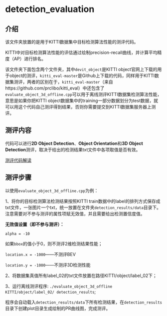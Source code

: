 # detection_evaluation

## 介绍

该文件夹放置的是用于KITTI数据集中目标检测算法性能的测评代码。

KITTI中对目标检测算法性能的评估通过绘制precision-recall曲线，并计算平均精度（AP）进行排名。

该文件夹下面包含两个文件夹，其中`devit_object`是KITTI object官网上下载的用于object的测评，`kitti_eval-master`是Github上下载的代码，同样用于KITTI数据集测评，两者的区别在于，`kitti_eval-master`（来自https://github.com/prclibo/kitti_eval）中还包含了`evaluate_object_3d_offline.cpp`可以用于离线测评KITTI数据集检测算法性能，意思是如果你把KITTI object数据集中的training一部分数据划分为test数据，就可以用这个代码自己测评得到结果，否则你需要提交到KITTI数据集服务器上测评。



## 测评内容

代码可以进行**2D Object Detection**、**Object Orientation**和**3D Object Detection**测评，取决于给出的检测结果txt文件中各项取值是否有效。

[测评代码解读](https://blog.csdn.net/shuqiaos/article/details/82770370)

## 测评步骤

以使用`evaluate_object_3d_offline.cpp`为例：

1、将你的目标检测算法检测结果按照KITTI train数据中的label的排列方式保存成txt文件，一张图片一个txt，统一放置在文件夹`detection_results/data`目录下。注意需要对不参与测评的属性项赋无效值，并且需要给出检测置信度值。

**无效值设置（即不参与测评）：**

`alpha = -10`

如果`bbox`的值小于0，则不测评2维检测结果性能；

`location.x = -1000`——不测评BEV

`location.y = -1000`——不测评3D检测性能

2、将数据集真值所有label_02的txt文件放置在路径KITTI/object/label_02下；

3、运行离线测评程序: `./evaluate_object_3d_offline KITTI/object/label_02/ detection_results`;

程序会自动载入`detection_results/data`下所有检测结果，在`detection_results`目录下创建plot目录生成绘制的PR曲线图，完成测评。